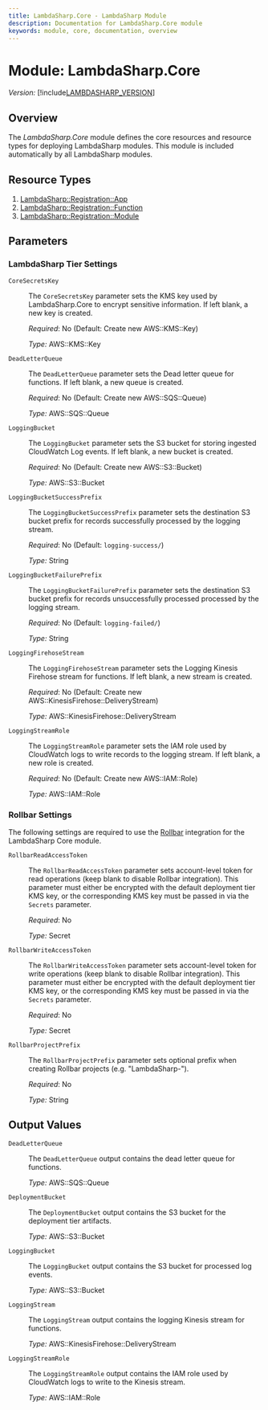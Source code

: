```yaml
---
title: LambdaSharp.Core - LambdaSharp Module
description: Documentation for LambdaSharp.Core module
keywords: module, core, documentation, overview
---
```


# Module: LambdaSharp.Core
_Version:_ [!include[LAMBDASHARP_VERSION](../version.txt)]


## Overview

The _LambdaSharp.Core_ module defines the core resources and resource types for deploying LambdaSharp modules. This module is included automatically by all LambdaSharp modules.


## Resource Types
1. [LambdaSharp::Registration::App](LambdaSharp-Registration-App.md)
1. [LambdaSharp::Registration::Function](LambdaSharp-Registration-Function.md)
1. [LambdaSharp::Registration::Module](LambdaSharp-Registration-Module.md)


## Parameters

### LambdaSharp Tier Settings

<dl>

<dt><code>CoreSecretsKey</code></dt>
<dd>

The <code>CoreSecretsKey</code> parameter sets the KMS key used by LambdaSharp.Core to encrypt sensitive information. If left blank, a new key is created.

<i>Required</i>: No (Default: Create new AWS::KMS::Key)

<i>Type:</i> AWS::KMS::Key
</dd>

<dt><code>DeadLetterQueue</code></dt>
<dd>

The <code>DeadLetterQueue</code> parameter sets the Dead letter queue for functions. If left blank, a new queue is created.

<i>Required</i>: No (Default: Create new AWS::SQS::Queue)

<i>Type:</i> AWS::SQS::Queue
</dd>

<dt><code>LoggingBucket</code></dt>
<dd>

The <code>LoggingBucket</code> parameter sets the S3 bucket for storing ingested CloudWatch Log events. If left blank, a new bucket is created.

<i>Required</i>: No (Default: Create new AWS::S3::Bucket)

<i>Type:</i> AWS::S3::Bucket
</dd>

<dt><code>LoggingBucketSuccessPrefix</code></dt>
<dd>

The <code>LoggingBucketSuccessPrefix</code> parameter sets the destination S3 bucket prefix for records successfully processed by the logging stream.

<i>Required</i>: No (Default: <code>logging-success/</code>)

<i>Type:</i> String
</dd>

<dt><code>LoggingBucketFailurePrefix</code></dt>
<dd>

The <code>LoggingBucketFailurePrefix</code> parameter sets the destination S3 bucket prefix for records unsuccessfully processed processed by the logging stream.

<i>Required</i>: No (Default: <code>logging-failed/</code>)

<i>Type:</i> String
</dd>

<dt><code>LoggingFirehoseStream</code></dt>
<dd>

The <code>LoggingFirehoseStream</code> parameter sets the Logging Kinesis Firehose stream for functions. If left blank, a new stream is created.

<i>Required</i>: No (Default: Create new AWS::KinesisFirehose::DeliveryStream)

<i>Type:</i> AWS::KinesisFirehose::DeliveryStream
</dd>

<dt><code>LoggingStreamRole</code></dt>
<dd>

The <code>LoggingStreamRole</code> parameter sets the IAM role used by CloudWatch logs to write records to the logging stream. If left blank, a new role is created.

<i>Required</i>: No (Default: Create new AWS::IAM::Role)

<i>Type:</i> AWS::IAM::Role
</dd>

</dl>

### Rollbar Settings

The following settings are required to use the [Rollbar](https://rollbar.com/) integration for the LambdaSharp Core module.

<dl>

<dt><code>RollbarReadAccessToken</code></dt>
<dd>

The <code>RollbarReadAccessToken</code> parameter sets account-level token for read operations (keep blank to disable Rollbar integration). This parameter must either be encrypted with the default deployment tier KMS key, or the corresponding KMS key must be passed in via  the <code>Secrets</code> parameter.

<i>Required</i>: No

<i>Type:</i> Secret

</dd>

<dt><code>RollbarWriteAccessToken</code></dt>
<dd>

The <code>RollbarWriteAccessToken</code> parameter sets account-level token for write operations (keep blank to disable Rollbar integration). This parameter must either be encrypted with the default deployment tier KMS key, or the corresponding KMS key must be passed in via  the <code>Secrets</code> parameter.

<i>Required</i>: No

<i>Type:</i> Secret

</dd>

<dt><code>RollbarProjectPrefix</code></dt>
<dd>

The <code>RollbarProjectPrefix</code> parameter sets optional prefix when creating Rollbar projects (e.g. "LambdaSharp-").

<i>Required</i>: No

<i>Type:</i> String

</dd>

</dl>


## Output Values

<dl>

<dt><code>DeadLetterQueue</code></dt>
<dd>

The <code>DeadLetterQueue</code> output contains the dead letter queue for functions.

<i>Type:</i> AWS::SQS::Queue
</dd>

<dt><code>DeploymentBucket</code></dt>
<dd>

The <code>DeploymentBucket</code> output contains the S3 bucket for the deployment tier artifacts.

<i>Type:</i> AWS::S3::Bucket
</dd>

<dt><code>LoggingBucket</code></dt>
<dd>

The <code>LoggingBucket</code> output contains the S3 bucket for processed log events.

<i>Type:</i> AWS::S3::Bucket
</dd>

<dt><code>LoggingStream</code></dt>
<dd>

The <code>LoggingStream</code> output contains the logging Kinesis stream for functions.

<i>Type:</i> AWS::KinesisFirehose::DeliveryStream
</dd>

<dt><code>LoggingStreamRole</code></dt>
<dd>

The <code>LoggingStreamRole</code> output contains the IAM role used by CloudWatch logs to write to the Kinesis stream.

<i>Type:</i> AWS::IAM::Role
</dd>

</dl>

